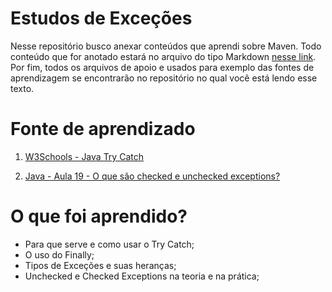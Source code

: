 # Estudos de Exceções
 Nesse repositório busco anexar conteúdos que aprendi sobre Maven.
 Todo conteúdo que for anotado estará no arquivo do tipo Markdown [nesse link](https://github.com/LuanTMoura/Java-Development-Content/blob/main/Content/Courses/Study-Exceptions/Java%20Try%20Catch%20Study.md). Por fim, todos os arquivos de apoio e usados para exemplo das fontes de aprendizagem se encontrarão no repositório no qual você está lendo esse texto.

# Fonte de aprendizado

01. [W3Schools - Java Try Catch](https://www.w3schools.com/java/java_try_catch.asp)

02. [Java - Aula 19 - O que são checked e unchecked exceptions?](https://www.youtube.com/watch?v=U2_qUtQvtGk) 

# O que foi aprendido?
 - Para que serve e como usar o Try Catch;
 - O uso do Finally;
 - Tipos de Exceções e suas heranças;
 - Unchecked e Checked Exceptions na teoria e na prática;
